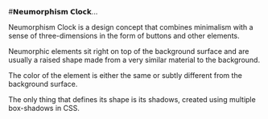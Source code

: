 
#𝗡𝗲𝘂𝗺𝗼𝗿𝗽𝗵𝗶𝘀𝗺 𝗖𝗹𝗼𝗰𝗸...

Neumorphism Clock is a design concept that combines minimalism with a sense of three-dimensions in the form of buttons and other elements.

Neumorphic elements sit right on top of the background surface and are usually a raised shape made from a very similar material to the background.

The color of the element is either the same or subtly different from the background surface. 

 The only thing that defines its shape is its shadows, created using multiple box-shadows in CSS. 
